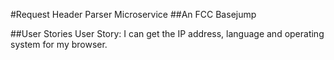 #Request Header Parser Microservice
##An FCC Basejump

##User Stories
User Story: I can get the IP address, language and operating system for my browser.

